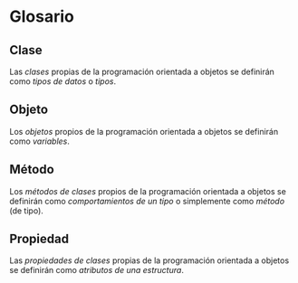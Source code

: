 # Glosario

## Clase

Las _clases_ propias de la programación orientada a objetos se definirán como _tipos de datos_ o _tipos_.

## Objeto

Los _objetos_ propios de la programación orientada a objetos se definirán como _variables_.

## Método

Los _métodos de clases_ propios de la programación orientada a objetos se definirán como _comportamientos de un tipo_ o simplemente como _método_ \(de tipo\).

## Propiedad

Las _propiedades de clases_ propias de la programación orientada a objetos se definirán como _atributos de una estructura_.

